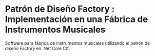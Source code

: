 # Patrón de Diseño Factory : Implementación en una Fábrica de Instrumentos Musicales

Software para fábrica de instrumentos musicales utilizando el patrón de diseño Factory en .Net Core C#.